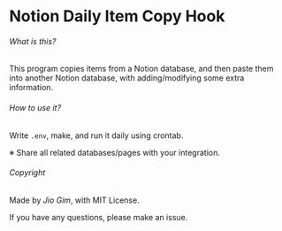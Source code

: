 # Notion Daily Item Copy Hook

###### What is this?
This program copies items from a Notion database, and then paste them into another Notion database, with adding/modifying some extra information.

###### How to use it?
Write `.env`, make, and run it daily using crontab.

※ Share all related databases/pages with your integration.

###### Copyright

Made by *Jio Gim*, with MIT License.

If you have any questions, please make an issue.
